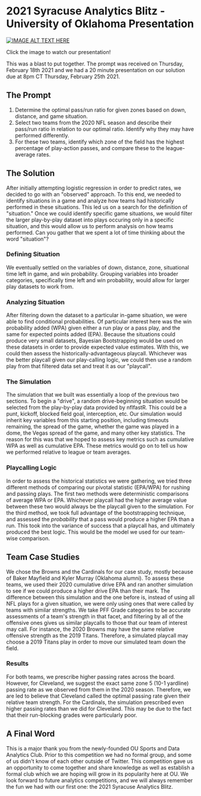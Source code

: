 # 2021 Syracuse Analytics Blitz - University of Oklahoma Presentation

[![IMAGE ALT TEXT HERE](https://img.youtube.com/vi/2RykHbNi3ws/0.jpg)](https://www.youtube.com/watch?v=2RykHbNi3ws)

Click the image to watch our presentation!

This was a blast to put together. The prompt was received on Thursday, February 18th 2021 and we had a 20 minute presentation on our solution 
due at 8pm CT Thursday, February 25th 2021.

## The Prompt

1. Determine the optimal pass/run ratio for given zones based on down, distance, and game situation.
2. Select two teams from the 2020 NFL season and describe their pass/run ratio in relation to our optimal ratio. Identify why they may have performed differently.
3. For these two teams, identify which zone of the field has the highest percentage of play-action passes, and compare these to the league-average rates. 

## The Solution

After initially attempting logistic regression in order to predict rates, we decided to go with an "observed" approach. To this end, we needed to identify situations in a game and analyze how teams had historically performed in these situations. This led us on a search for the definition of "situation." Once we could identify specific game situations, we would filter the larger play-by-play dataset into plays occuring only in a specific situation, and this would allow us to perform analysis on how teams performed. Can you gather that we spent a lot of time thinking about the word "situation"?

### Defining Situation

We eventually settled on the variables of down, distance, zone, situational time left in game, and win probability. Grouping variables into broader categories, specifically time left and win probability, would allow for larger play datasets to work from. 

### Analyzing Situation

After filtering down the dataset to a particular in-game situation, we were able to find conditional probabilities. Of particular interest here was the win probability added (WPA) given either a run play or a pass play, and the same for expected points added (EPA). Because the situations could produce very small datasets, Bayesian Bootstrapping would be used on these datasets in order to provide expected value estimates. With this, we could then assess the historically-advantageous playcall. Whichever was the better playcall given our play-calling logic, we could then use a random play from that filtered data set and treat it as our "playcall". 

### The Simulation

The simulation that we built was essentially a loop of the previous two sections. To begin a "drive", a random drive-beginning situation would be selected from the play-by-play data provided by nflfastR. This could be a punt, kickoff, blocked field goal, interception, etc. Our simulation would inherit key variables from this starting position, including timeouts remaining, the spread of the game, whether the game was played in a dome, the Vegas spread of the game, and many other key statistics. The reason for this was that we hoped to assess key metrics such as cumulative WPA as well as cumulative EPA. These metrics would go on to tell us how we performed relative to league or team averages. 

### Playcalling Logic

In order to assess the historical statistics we were gathering, we tried three different methods of comparing our pivotal statistic (EPA/WPA) for rushing and passing plays. The first two methods were deterministic comparisons of average WPA or EPA. Whichever playcall had the higher average value between these two would always be the playcall given to the simulation. For the third method, we took full advantage of the bootstrapping technique, and assessed the *probability* that a pass would produce a higher EPA than a run. This took into the variance of success that a playcall has, and ultimately produced the best logic. This would be the model we used for our team-wise comparison.

## Team Case Studies

We chose the Browns and the Cardinals for our case study, mostly because of Baker Mayfield and Kyler Murray (Oklahoma alumni). To assess these teams, we used their 2020 cumulative drive EPA and ran another simulation to see if we could produce a higher drive EPA than their mark. The difference between this simulation and the one before is, instead of using all NFL plays for a given situation, we were only using ones that were called by teams with similar strengths. We take PFF Grade categories to be accurate assessments of a team's strength in that facet, and filtering by all of the offensive ones gives us similar playcalls to those that our team of interest may call. For instance, the 2020 Browns may have the same relative offensive strength as the 2019 Titans. Therefore, a simulated playcall may choose a 2019 Titans play in order to move our simulated team down the field. 

### Results

For both teams, we prescribe higher passing rates across the board. However, for Cleveland, we suggest the exact same zone 5 (10-1 yardline) passing rate as we observed from them in the 2020 season. Therefore, we are led to believe that Cleveland called the optimal passing rate given their relative team strength. For the Cardinals, the simulation prescribed even higher passing rates than we did for Cleveland. This may be due to the fact that their run-blocking grades were particularly poor. 


## A Final Word

This is a major thank you from the newly-founded OU Sports and Data Analytics Club. Prior to this competition we had no formal group, and some of us didn't know of each other outside of Twitter. This competition gave us an opportunity to come together and share knowledge as well as establish a formal club which we are hoping will grow in its popularity here at OU. We look forward to future analytics competitions, and we will always remember the fun we had with our first one: the 2021 Syracuse Analytics Blitz.
